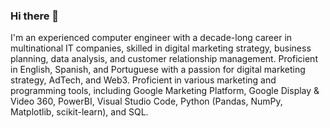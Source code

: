 ### Hi there 👋

I'm an experienced computer engineer with a decade-long career in multinational IT companies, skilled in digital marketing strategy, business planning, data analysis, and customer relationship management. Proficient in English, Spanish, and Portuguese with a passion for digital marketing strategy, AdTech, and Web3. Proficient in various marketing and programming tools, including Google Marketing Platform, Google Display & Video 360, PowerBI, Visual Studio Code, Python (Pandas, NumPy, Matplotlib, scikit-learn), and SQL.


<!--
**0xrsfagundes/0xrsfagundes** is a ✨ _special_ ✨ repository because its `README.md` (this file) appears on your GitHub profile.

Here are some ideas to get you started:

- 🔭 I’m currently working on ...
- 🌱 I’m currently learning ...
- 👯 I’m looking to collaborate on ...
- 🤔 I’m looking for help with ...
- 💬 Ask me about ...
- 📫 How to reach me: ...
- 😄 Pronouns: ...
- ⚡ Fun fact: ...
-->
